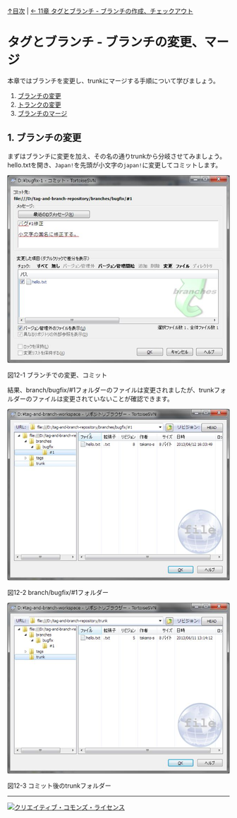 [↑目次](README.md "目次") | [← 11章 タグとブランチ - ブランチの作成、チェックアウト](11.tag-and-branch-4.md "タグとブランチ - ブランチの作成、チェックアウト")

# タグとブランチ - ブランチの変更、マージ

本章ではブランチを変更し、trunkにマージする手順について学びましょう。

1. [ブランチの変更](#modify-branch)
1. [トランクの変更](#modify-trunk)
1. [ブランチのマージ](#merge-branch)

## <a name="modify-branch"></a>1. ブランチの変更

まずはブランチに変更を加え、その名の通りtrunkから分岐させてみましょう。hello.txtを開き、`Japan!`を先頭が小文字の`japan!`に変更してコミットします。

![ブランチでの変更、コミット](images/chapter-12-1.jpg)

図12-1 ブランチでの変更、コミット

結果、branch/bugfix/#1フォルダーのファイルは変更されましたが、trunkフォルダーのファイルは変更されていないことが確認できます。

![コミット後のbranch/bugfix/#1フォルダー](images/chapter-12-2.jpg)

図12-2 branch/bugfix/#1フォルダー

![コミット後のtrunkフォルダー](images/chapter-12-3.jpg)

図12-3 コミット後のtrunkフォルダー

----------

<a rel="license" href="http://creativecommons.org/licenses/by-sa/3.0/deed.ja"><img alt="クリエイティブ・コモンズ・ライセンス" style="border-width:0" src="http://i.creativecommons.org/l/by-sa/3.0/88x31.png" /></a>
